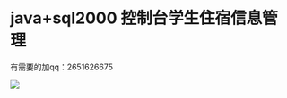 # java+sql2000 控制台学生住宿信息管理
有需要的加qq：2651626675

<img src="https://img-blog.csdnimg.cn/20210108142738455.jpeg?x-oss-process=image/watermark,type_ZmFuZ3poZW5naGVpdGk,shadow_10,text_aHR0cHM6Ly9ibG9nLmNzZG4ubmV0L2ExMzY4OTAyODYwMg==,size_16,color_FFFFFF,t_70">
